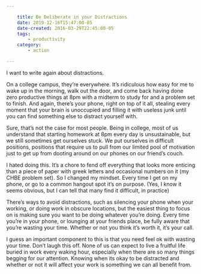 ```yaml
---

    title: Be Deliberate in your Distractions
    date: 2019-12-16T15:47:00-05
    date-created: 2016-03-29T22:45:00-05
    tags:
        - productivity
    category:
        - action

---
```


I want to write again about distractions.

On a college campus, they’re everywhere. It’s ridiculous how easy for me to wake up in the morning, walk out the door, and come back having done zero productive things at 8pm with a midterm to study for and a problem set to finish. And again, there’s your phone, right on top of it all, stealing every moment that your brain is unoccupied and filling it with useless junk until you can find something else to distract yourself with.

Sure, that’s not the case for most people. Being in college, most of us understand that starting homework at 8pm every day is unsustainable, but we still sometimes get ourselves stuck. We put ourselves in difficult positions, positions that require us to pull from our limited pool of motivation just to get up from dooting around on our phones on our friend’s couch.

I hated doing this. It’s a chore to fend off everything that looks more enticing than a piece of paper with greek letters and occasional numbers on it (my CHBE problem set). So I changed my mindset. Every time I get on my phone, or go to a common hangout spot it’s on purpose. (Yes, I know it seems obvious, but I can tell that many find it difficult, in practice)

There’s ways to avoid distractions, such as silencing your phone when your working, or doing work in obscure locations, but the easiest thing to focus on is making sure you want to be doing whatever you’re doing. Every time you’re in your phone, or lounging at your friends place, be fully aware that you’re wasting your time. Whether or not you think it’s worth it, it’s your call.

I guess an important component to this is that you need feel ok with wasting your time. Don’t laugh this off. None of us can expect to live a fruitful life buried in work every waking hour, especially when there are so many things begging for our attention. Knowing when its okay to be distracted and whether or not it will affect your work is something we can all benefit from.
